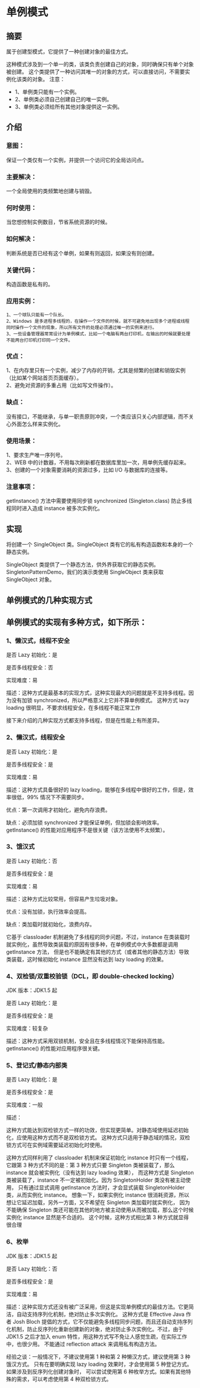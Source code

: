 # 单例模式

## 摘要
属于创建型模式，它提供了一种创建对象的最佳方式。

这种模式涉及到一个单一的类，该类负责创建自己的对象，同时确保只有单个对象被创建。
这个类提供了一种访问其唯一的对象的方式，可以直接访问，不需要实例化该类的对象。
注意：

   * 1、单例类只能有一个实例。
   * 2、单例类必须自己创建自己的唯一实例。
   * 3、单例类必须给所有其他对象提供这一实例。

## 介绍
### 意图：
保证一个类仅有一个实例，并提供一个访问它的全局访问点。

### 主要解决：
一个全局使用的类频繁地创建与销毁。

### 何时使用：
当您想控制实例数目，节省系统资源的时候。

### 如何解决：
判断系统是否已经有这个单例，如果有则返回，如果没有则创建。

### 关键代码：
构造函数是私有的。

### 应用实例：
 
~~~
1、一个球队只能有一个队长。 
2、Windows 是多进程多线程的，在操作一个文件的时候，就不可避免地出现多个进程或线程同时操作一个文件的现象，所以所有文件的处理必须通过唯一的实例来进行。
3、一些设备管理器常常设计为单例模式，比如一个电脑有两台打印机，在输出的时候就要处理不能两台打印机打印同一个文件。
~~~

### 优点： 
1、在内存里只有一个实例，减少了内存的开销，尤其是频繁的创建和销毁实例（比如某个网站首页页面缓存）。    
2、避免对资源的多重占用（比如写文件操作）。

### 缺点：
没有接口，不能继承，与单一职责原则冲突，一个类应该只关心内部逻辑，而不关心外面怎么样来实例化。

### 使用场景：
1、要求生产唯一序列号。   
2、WEB 中的计数器，不用每次刷新都在数据库里加一次，用单例先缓存起来。    
3、创建的一个对象需要消耗的资源过多，比如 I/O 与数据库的连接等。

### 注意事项：
getInstance() 方法中需要使用同步锁 synchronized (Singleton.class) 防止多线程同时进入造成 instance 被多次实例化。


## 实现
将创建一个 SingleObject 类。SingleObject 类有它的私有构造函数和本身的一个静态实例。

SingleObject 类提供了一个静态方法，供外界获取它的静态实例。SingletonPatternDemo，我们的演示类使用 SingleObject 类来获取 SingleObject 对象。


## 单例模式的几种实现方式
## 单例模式的实现有多种方式，如下所示：
  
### 1、懒汉式，线程不安全
  是否 Lazy 初始化：是
  
  是否多线程安全：否
  
  实现难度：易
  
  描述：这种方式是最基本的实现方式，这种实现最大的问题就是不支持多线程。因为没有加锁 synchronized，所以严格意义上它并不算单例模式。
  这种方式 lazy loading 很明显，不要求线程安全，在多线程不能正常工作
  
  接下来介绍的几种实现方式都支持多线程，但是在性能上有所差异。

### 2、懒汉式，线程安全
  是否 Lazy 初始化：是
  
  是否多线程安全：是
  
  实现难度：易
  
  描述：这种方式具备很好的 lazy loading，能够在多线程中很好的工作，但是，效率很低，99% 情况下不需要同步。
  
  优点：第一次调用才初始化，避免内存浪费。
  
  缺点：必须加锁 synchronized 才能保证单例，但加锁会影响效率。
  getInstance() 的性能对应用程序不是很关键（该方法使用不太频繁）。
  
### 3、饿汉式
  是否 Lazy 初始化：否
  
  是否多线程安全：是
  
  实现难度：易
  
  描述：这种方式比较常用，但容易产生垃圾对象。
  
  优点：没有加锁，执行效率会提高。
  
  缺点：类加载时就初始化，浪费内存。
  
  它基于 classloader 机制避免了多线程的同步问题，不过，instance 在类装载时就实例化，虽然导致类装载的原因有很多种，在单例模式中大多数都是调用 getInstance 方法， 
    但是也不能确定有其他的方式（或者其他的静态方法）导致类装载，这时候初始化 instance 显然没有达到 lazy loading 的效果。
    
### 4、双检锁/双重校验锁（DCL，即 double-checked locking）
  JDK 版本：JDK1.5 起
  
  是否 Lazy 初始化：是
  
  是否多线程安全：是
  
  实现难度：较复杂
  
  描述：这种方式采用双锁机制，安全且在多线程情况下能保持高性能。
  getInstance() 的性能对应用程序很关键。
  
### 5、登记式/静态内部类
  是否 Lazy 初始化：是
  
  是否多线程安全：是
  
  实现难度：一般
  
  描述：
  
  这种方式能达到双检锁方式一样的功效，但实现更简单。对静态域使用延迟初始化，应使用这种方式而不是双检锁方式。
       这种方式只适用于静态域的情况，双检锁方式可在实例域需要延迟初始化时使用。
  
  这种方式同样利用了 classloader 机制来保证初始化 instance 时只有一个线程，
        它跟第 3 种方式不同的是：第 3 种方式只要 Singleton 类被装载了，那么 instance 就会被实例化（没有达到 lazy loading 效果），
        而这种方式是 Singleton 类被装载了，instance 不一定被初始化。因为 SingletonHolder 类没有被主动使用，
        只有通过显式调用 getInstance 方法时，才会显式装载 SingletonHolder 类，从而实例化 instance。
        想象一下，如果实例化 instance 很消耗资源，所以想让它延迟加载，另外一方面，又不希望在 Singleton 类加载时就实例化，
        因为不能确保 Singleton 类还可能在其他的地方被主动使用从而被加载，那么这个时候实例化 instance 显然是不合适的。
        这个时候，这种方式相比第 3 种方式就显得很合理
 
### 6、枚举
 JDK 版本：JDK1.5 起
 
 是否 Lazy 初始化：否
 
 是否多线程安全：是
 
 实现难度：易
 
 描述：这种实现方式还没有被广泛采用，但这是实现单例模式的最佳方法。它更简洁，自动支持序列化机制，绝对防止多次实例化。
 这种方式是 Effective Java 作者 Josh Bloch 提倡的方式，它不仅能避免多线程同步问题，而且还自动支持序列化机制，防止反序列化重新创建新的对象，绝对防止多次实例化。不过，由于 JDK1.5 之后才加入 enum 特性，用这种方式写不免让人感觉生疏，在实际工作中，也很少用。
 不能通过 reflection attack 来调用私有构造方法。
 
 
经验之谈：一般情况下，不建议使用第 1 种和第 2 种懒汉方式，建议使用第 3 种饿汉方式。
         只有在要明确实现 lazy loading 效果时，才会使用第 5 种登记方式。如果涉及到反序列化创建对象时，
         可以尝试使用第 6 种枚举方式。如果有其他特殊的需求，可以考虑使用第 4 种双检锁方式。
 
  
 
  